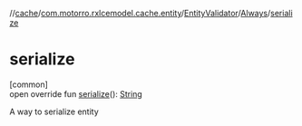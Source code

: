//[cache](../../../../index.md)/[com.motorro.rxlcemodel.cache.entity](../../index.md)/[EntityValidator](../index.md)/[Always](index.md)/[serialize](serialize.md)

# serialize

[common]\
open override fun [serialize](serialize.md)(): [String](https://kotlinlang.org/api/latest/jvm/stdlib/kotlin/-string/index.html)

A way to serialize entity

